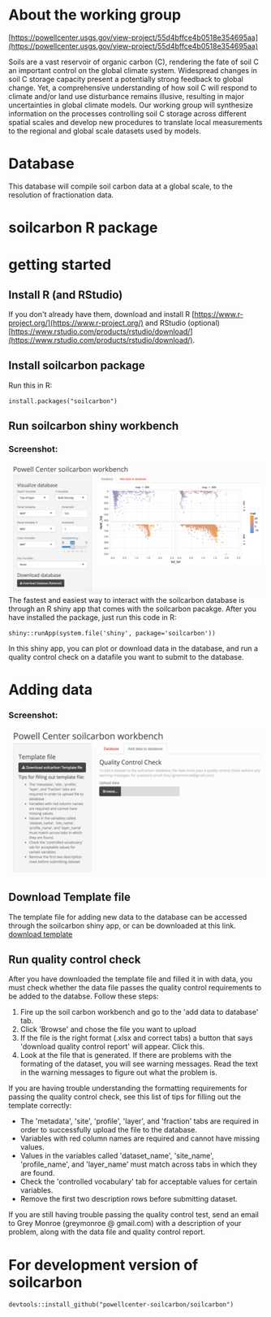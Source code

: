 # About the working group
[https://powellcenter.usgs.gov/view-project/55d4bffce4b0518e354695aa](https://powellcenter.usgs.gov/view-project/55d4bffce4b0518e354695aa)

Soils are a vast reservoir of organic carbon (C), rendering the fate of soil C an important control on the global climate system. Widespread changes in soil C storage capacity present a potentially strong feedback to global change. Yet, a comprehensive understanding of how soil C will respond to climate and/or land use disturbance remains illusive, resulting in major uncertainties in global climate models. Our working group will synthesize information on the processes controlling soil C storage across different spatial scales and develop new procedures to translate local measurements to the regional and global scale datasets used by models. 

# Database
This database will compile soil carbon data at a global scale, to the resolution of fractionation data. 

# soilcarbon R package

# getting started
## Install R (and RStudio)

If you don't already have them, download and install R [https://www.r-project.org/](https://www.r-project.org/) and RStudio (optional) [https://www.rstudio.com/products/rstudio/download/](https://www.rstudio.com/products/rstudio/download/).

## Install soilcarbon package

Run this in R:
```{r}
install.packages("soilcarbon")
```

## Run soilcarbon shiny workbench
### Screenshot:
![](site_files/assets/images/plots.png?raw=true "Screenshot")
The fastest and easiest way to interact with the soilcarbon database is through an R shiny app that comes with the soilcarbon pacakge. After you have installed the package, just run this code in R:
```{r}
shiny::runApp(system.file('shiny', package='soilcarbon'))
```
In this shiny app, you can plot or download data in the database, and run a quality control check on a datafile you want to submit to the database.

# Adding data
### Screenshot:
![](site_files/assets/images/add.png?raw=true "Screenshot")

## Download Template file
The template file for adding new data to the database can be accessed through the soilcarbon shiny app, or can be downloaded at this link.
 [download template](https://github.com/powellcenter-soilcarbon/soilcarbon/raw/master/inst/extdata/Master_template.xlsx)

## Run quality control check
After you have downloaded the template file and filled it in with data, you must check whether the data file passes the quality control requirements to be added to the databse. Follow these steps:

1. Fire up the soil carbon workbench and go to the 'add data to database' tab.
1. Click 'Browse' and chose the file you want to upload
1. If the file is the right format (.xlsx and correct tabs) a button that says 'download quality control report' will appear. Click this.
1. Look at the file that is generated. If there are problems with the formating of the dataset, you will see warning messages. Read the text in the warning messages to figure out what the problem is.

If you are having trouble understanding the formatting requirements for passing the quality control check, see this list of tips for filling out the template correctly:

* The 'metadata', 'site', 'profile', 'layer', and 'fraction' tabs are required in order to successfully upload the file to the database.
* Variables with red column names are required and cannot have missing values.
* Values in the variables called 'dataset_name', 'site_name', 'profile_name', and 'layer_name' must match across tabs in which they are found.
* Check the 'controlled vocabulary' tab for acceptable values for certain variables.
* Remove the first two description rows before submitting dataset.

If you are still having trouble passing the quality control test, send an email to Grey Monroe (greymonroe @ gmail.com) with a description of your problem, along with the data file and quality control report.

# For development version of soilcarbon
```{r}
devtools::install_github("powellcenter-soilcarbon/soilcarbon")
```
